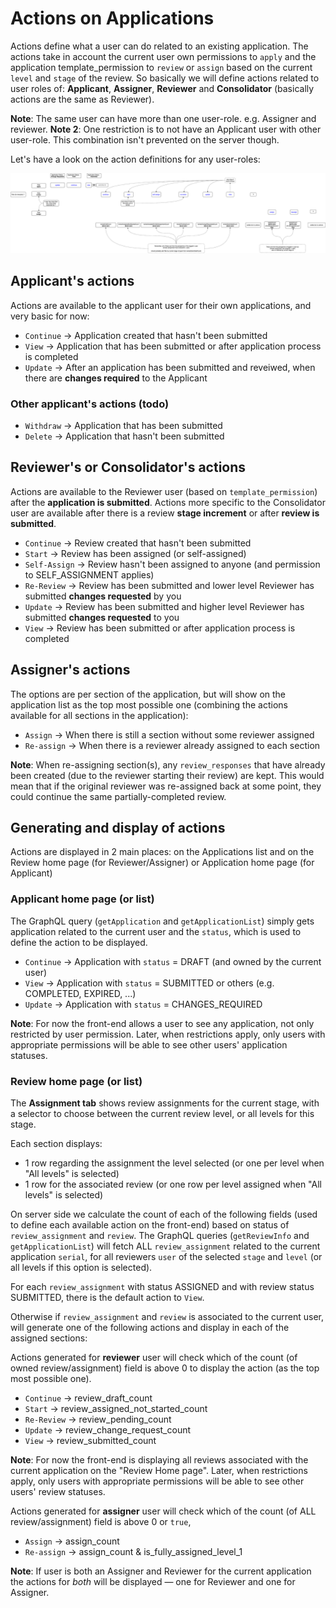# Actions on Applications

Actions define what a user can do related to an existing application. The actions take in account the current user own permissions to `apply` and the application template_permission to `review` or `assign` based on the current `level` and `stage` of the review.
So basically we will define actions related to user roles of: **Applicant**, **Assigner**, **Reviewer** and **Consolidator** (basically actions are the same as Reviewer).

**Note**: The same user can have more than one user-role. e.g. Assigner and reviewer.
**Note 2**: One restriction is to not have an Applicant user with other user-role. This combination isn't prevented on the server though.

Let's have a look on the action definitions for any user-roles:

![Actions on Applications Flow](images/Actions-on-Applications-Flow.png)

## Applicant's actions

Actions are available to the applicant user for their own applications, and very basic for now:

- `Continue` -> Application created that hasn't been submitted
- `View` -> Application that has been submitted or after application process is completed
- `Update` -> After an application has been submitted and reveiwed, when there are **changes required** to the Applicant

### Other applicant's actions (todo)

- `Withdraw` -> Application that has been submitted
- `Delete` -> Application that hasn't been submitted

## Reviewer's or Consolidator's actions

Actions are available to the Reviewer user (based on `template_permission`) after the **application is submitted**.
Actions more specific to the Consolidator user are available after there is a review **stage increment** or after **review is submitted**.

- `Continue` -> Review created that hasn't been submitted
- `Start` -> Review has been assigned (or self-assigned)
- `Self-Assign` -> Review hasn't been assigned to anyone (and permission to SELF_ASSIGNMENT applies)
- `Re-Review` -> Review has been submitted and lower level Reviewer has submitted **changes requested** by you
- `Update` -> Review has been submitted and higher level Reviewer has submitted **changes requested** to you
- `View` -> Review has been submitted or after application process is completed

## Assigner's actions

The options are per section of the application, but will show on the application list as the top most possible one (combining the actions available for all sections in the application):

- `Assign` -> When there is still a section without some reviewer assigned
- `Re-assign` -> When there is a reviewer already assigned to each section

**Note**: When re-assigning section(s), any `review_responses` that have already been created (due to the reviewer starting their review) are kept. This would mean that if the original reviewer was re-assigned back at some point, they could continue the same partially-completed review.

## Generating and display of actions

Actions are displayed in 2 main places: on the Applications list and on the Review home page (for Reviewer/Assigner) or Application home page (for Applicant)

### Applicant home page (or list)

The GraphQL query (`getApplication` and `getApplicationList`) simply gets application related to the current user and the `status`, which is used to define the action to be displayed.

- `Continue` -> Application with `status` = DRAFT (and owned by the current user)
- `View` -> Application with `status` = SUBMITTED or others (e.g. COMPLETED, EXPIRED, ...)
- `Update` -> Application with `status` = CHANGES_REQUIRED

**Note**: For now the front-end allows a user to see any application, not only restricted by user permission. Later, when restrictions apply, only users with appropriate permissions will be able to see other users' application statuses.

### Review home page (or list)

The **Assignment tab** shows review assignments for the current stage, with a selector to choose between the current review level, or all levels for this stage.

Each section displays:

- 1 row regarding the assignment the level selected (or one per level when "All levels" is selected)
- 1 row for the associated review (or one row per level assigned when "All levels" is selected)

On server side we calculate the count of each of the following fields (used to define each available action on the front-end) based on status of `review_assignment` and `review`.
The GraphQL queries (`getReviewInfo` and `getApplicationList`) will fetch ALL `review_assignment` related to the current application `serial`, for all reviewers `user` of the selected `stage` and `level` (or all levels if this option is selected).

For each `review_assignment` with status ASSIGNED and with review status SUBMITTED, there is the default action to `View`.

Otherwise if `review_assignment` and `review` is associated to the current user, will generate one of the following actions and display in each of the assigned sections:

Actions generated for **reviewer** user will check which of the count (of owned review/assignment) field is above 0 to display the action (as the top most possible one).

- `Continue` -> review_draft_count
- `Start` -> review_assigned_not_started_count
- `Re-Review` -> review_pending_count
- `Update` -> review_change_request_count
- `View` -> review_submitted_count

**Note**: For now the front-end is displaying all reviews associated with the current application on the "Review Home page". Later, when restrictions apply, only users with appropriate permissions will be able to see other users' review statuses.

Actions generated for **assigner** user will check which of the count (of ALL review/assignment) field is above 0 or `true`,

- `Assign` -> assign_count
- `Re-assign` -> assign_count & is_fully_assigned_level_1

**Note**: If user is both an Assigner and Reviewer for the current application the actions for _both_ will be displayed — one for Reviewer and one for Assigner.
